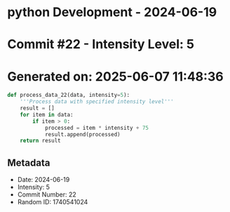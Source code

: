 ﻿# python Development - 2024-06-19
# Commit #22 - Intensity Level: 5
# Generated on: 2025-06-07 11:48:36
```python
def process_data_22(data, intensity=5):
    '''Process data with specified intensity level'''
    result = []
    for item in data:
        if item > 0:
            processed = item * intensity + 75
            result.append(processed)
    return result
```
## Metadata
- Date: 2024-06-19
- Intensity: 5
- Commit Number: 22
- Random ID: 1740541024
